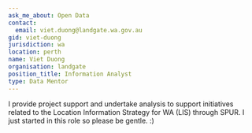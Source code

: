 ```yaml
---
ask_me_about: Open Data
contact:
  email: viet.duong@landgate.wa.gov.au
gid: viet-duong
jurisdiction: wa
location: perth
name: Viet Duong
organisation: landgate
position_title: Information Analyst
type: Data Mentor
---
```


I provide project support and undertake analysis to support initiatives related to the Location Information Strategy for WA (LIS) through SPUR. I just started in this role so please be gentle. :)